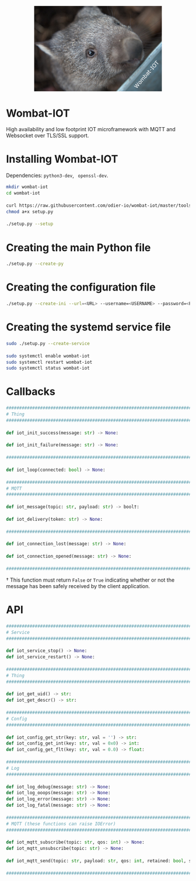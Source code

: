 <div style="text-align: center;">
	<img src="https://raw.githubusercontent.com/odier-io/wombat-iot/master/wombat-iot.jpg" alt="Wombat-IOT" width="350" />
</div>

Wombat-IOT
==========

High availability and low footprint IOT microframework with MQTT and Websocket over TLS/SSL support.

Installing Wombat-IOT
=====================

Dependencies: `python3-dev`, ` openssl-dev`.

```bash
mkdir wombat-iot
cd wombat-iot

curl https://raw.githubusercontent.com/odier-io/wombat-iot/master/tools/setup.py > setup.py
chmod a+x setup.py

./setup.py --setup
```

Creating the main Python file
=============================

```bash
./setup.py --create-py
```

Creating the configuration file
===============================

```bash
./setup.py --create-ini --url=<URL> --username=<USERNAME> --password=<PASSWORD>
```

Creating the systemd service file
=================================

```bash
sudo ./setup.py --create-service

sudo systemctl enable wombat-iot
sudo systemctl restart wombat-iot
sudo systemctl status wombat-iot
```

Callbacks
=========

```python
#############################################################################
# Thing                                                                     #
#############################################################################

def iot_init_success(message: str) -> None:

def iot_init_failure(message: str) -> None:

#############################################################################

def iot_loop(connected: bool) -> None:

#############################################################################
# MQTT                                                                      #
#############################################################################

def iot_message(topic: str, payload: str) -> bool†:

def iot_delivery(token: str) -> None:

#############################################################################

def iot_connection_lost(message: str) -> None:

def iot_connection_opened(message: str) -> None:

#############################################################################
```

† This function must return `False` or `True` indicating whether or not the message has been safely received by the client application.


API
===

```python
#############################################################################
# Service                                                                   #
#############################################################################

def iot_service_stop() -> None:
def iot_service_restart() -> None:

#############################################################################
# Thing                                                                     #
#############################################################################

def iot_get_uid() -> str:
def iot_get_descr() -> str:

#############################################################################
# Config                                                                    #
#############################################################################

def iot_config_get_str(key: str, val = '') -> str:
def iot_config_get_int(key: str, val = 0x0) -> int:
def iot_config_get_flt(key: str, val = 0.0) -> float:

#############################################################################
# Log                                                                       #
#############################################################################

def iot_log_debug(message: str) -> None:
def iot_log_ooops(message: str) -> None:
def iot_log_error(message: str) -> None:
def iot_log_fatal(message: str) -> None:

#############################################################################
# MQTT (these functions can raise IOError)                                  #
#############################################################################

def iot_mqtt_subscribe(topic: str, qos: int) -> None:
def iot_mqtt_unsubscribe(topic: str) -> None:

def iot_mqtt_send(topic: str, payload: str, qos: int, retained: bool, success_callback = None, failure_callback = None) -> None:

#############################################################################
```
